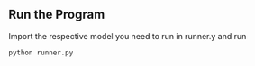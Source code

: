## Run the Program
Import the respective model you need to run in runner.y and run

`python runner.py`

